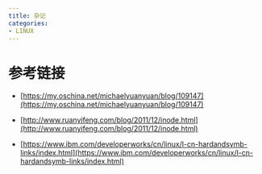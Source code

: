 ```yaml
---
title: 杂记
categories: 
- LINUX
---
```










# 参考链接

- [https://my.oschina.net/michaelyuanyuan/blog/109147](https://my.oschina.net/michaelyuanyuan/blog/109147)
- [http://www.ruanyifeng.com/blog/2011/12/inode.html](http://www.ruanyifeng.com/blog/2011/12/inode.html)








- [https://www.ibm.com/developerworks/cn/linux/l-cn-hardandsymb-links/index.html](https://www.ibm.com/developerworks/cn/linux/l-cn-hardandsymb-links/index.html)